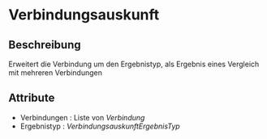 # Verbindungsauskunft

## Beschreibung

Erweitert die Verbindung um den Ergebnistyp, als Ergebnis eines Vergleich mit mehreren Verbindungen

## Attribute

* Verbindungen : Liste von *Verbindung*
* Ergebnistyp : *VerbindungsauskunftErgebnisTyp*